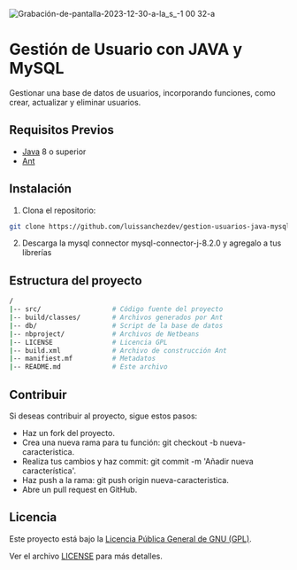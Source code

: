 
![Grabación-de-pantalla-2023-12-30-a-la_s_-1 00 32-a](https://github.com/luissanchezdev/gestion-usuarios-java-mysql/assets/50006980/40f68dd1-03c3-4054-9901-1078f205440e)

# Gestión de Usuario con JAVA y MySQL

Gestionar una base de datos de usuarios, incorporando funciones, como crear, actualizar y eliminar usuarios.

## Requisitos Previos

- [Java](https://www.oracle.com/java/technologies/javase-downloads.html) 8 o superior
- [Ant](https://ant.apache.org/)

## Instalación

1. Clona el repositorio:

```bash
git clone https://github.com/luissanchezdev/gestion-usuarios-java-mysql.git
```
  
2. Descarga la mysql connector mysql-connector-j-8.2.0 y agregalo a tus librerías


## Estructura del proyecto

```bash
/
|-- src/                  # Código fuente del proyecto
|-- build/classes/        # Archivos generados por Ant
|-- db/                   # Script de la base de datos
|-- nbproject/            # Archivos de Netbeans
|-- LICENSE               # Licencia GPL
|-- build.xml             # Archivo de construcción Ant
|-- manifiest.mf          # Metadatos
|-- README.md             # Este archivo
```

## Contribuir

Si deseas contribuir al proyecto, sigue estos pasos:

- Haz un fork del proyecto.
- Crea una nueva rama para tu función: git checkout -b nueva-caracteristica.
- Realiza tus cambios y haz commit: git commit -m 'Añadir nueva característica'.
- Haz push a la rama: git push origin nueva-caracteristica.
- Abre un pull request en GitHub.


## Licencia

Este proyecto está bajo la [Licencia Pública General de GNU (GPL)](https://www.gnu.org/licenses/gpl-3.0.html).

Ver el archivo [LICENSE](LICENSE) para más detalles.
